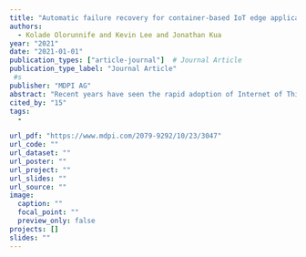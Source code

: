 ```yaml
---
title: "Automatic failure recovery for container-based IoT edge applications"
authors:
  - Kolade Olorunnife and Kevin Lee and Jonathan Kua
year: "2021"
date: "2021-01-01"
publication_types: ["article-journal"]  # Journal Article
publication_type_label: "Journal Article"
 #s
publisher: "MDPI AG"
abstract: "Recent years have seen the rapid adoption of Internet of Things (IoT) technologies, where billions of physical devices are interconnected to provide data sensing, computing and actuating capabilities. IoT-based systems have been extensively deployed across various sectors, such as smart homes, smart cities, smart transport, smart logistics and so forth. Newer paradigms such as edge computing are developed to facilitate computation and data intelligence to be performed closer to IoT devices, hence reducing latency for time-sensitive tasks. However, IoT applications are increasingly being deployed in remote and difficult to reach areas for edge computing scenarios. These deployment locations make upgrading application and dealing with software failures difficult. IoT applications are also increasingly being deployed as containers which offer increased remote management ability but are more complex to configure. This paper proposes an approach for effectively managing, updating and re-configuring container-based IoT software as efficiently, scalably and reliably as possible with minimal downtime upon the detection of software failures. The approach is evaluated using docker container-based IoT application deployments in an edge computing scenario."
cited_by: "15"
tags:
  - 

url_pdf: "https://www.mdpi.com/2079-9292/10/23/3047"
url_code: ""
url_dataset: ""
url_poster: ""
url_project: ""
url_slides: ""
url_source: ""
image:
  caption: ""
  focal_point: ""
  preview_only: false
projects: []
slides: ""
---
```

